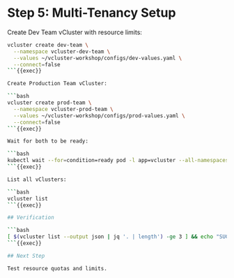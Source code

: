 # Step 5: Multi-Tenancy Setup

Create Dev Team vCluster with resource limits:

```bash
vcluster create dev-team \
  --namespace vcluster-dev-team \
  --values ~/vcluster-workshop/configs/dev-values.yaml \
  --connect=false
```{{exec}}

Create Production Team vCluster:

```bash
vcluster create prod-team \
  --namespace vcluster-prod-team \
  --values ~/vcluster-workshop/configs/prod-values.yaml \
  --connect=false
```{{exec}}

Wait for both to be ready:

```bash
kubectl wait --for=condition=ready pod -l app=vcluster --all-namespaces --timeout=300s
```{{exec}}

List all vClusters:

```bash
vcluster list
```{{exec}}

## Verification

```bash
[ $(vcluster list --output json | jq '. | length') -ge 3 ] && echo "SUCCESS: Multiple vClusters running" || echo "FAILED: Not all vClusters ready"
```{{exec}}

## Next Step

Test resource quotas and limits.